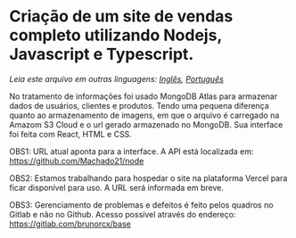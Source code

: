 # Criação de um site de vendas completo utilizando Nodejs, Javascript e Typescript.
*Leia este arquivo em outras linguagens: [Inglês](README.md), [Português](README.pt.md)*

No tratamento de informações foi usado MongoDB Atlas para armazenar dados de usuários, clientes e produtos. Tendo uma pequena diferença quanto ao armazenamento de imagens, em que o arquivo é carregado na Amazom S3 Cloud e o url gerado armazenado no MongoDB. Sua interface foi feita com React, HTML e CSS.

OBS1: URL atual aponta para a interface. A API está localizada em: https://github.com/Machado21/node

OBS2: Estamos trabalhando para hospedar o site na plataforma Vercel para ficar disponível para uso. A URL será informada em breve.

OBS3: Gerenciamento de problemas e defeitos é feito pelos quadros no Gitlab e não no Github. Acesso possível através do endereço: https://gitlab.com/brunorcx/base
